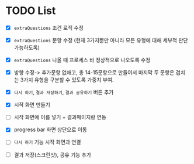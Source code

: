 # TODO List

- [x] `extraQuestions` 조건 로직 수정
- [x] `extraQuestions` 문항 수정 (현재 3가지뿐만 아니라 모든 유형에 대해 세부적 판단 가능하도록)
- [x] `extraQuestions` 나올 때 프로세스 바 정상적으로 나오도록 수정

- [x] 방향 수정-> 추가문항 없애고, 총 14-15문항으로 만들어서 마지막 두 문항은 겹치는 3가지 유형을 구분할 수 있도록 가중치 부여.

- [x] `다시 하기`, `결과 저장하기`, `결과 공유하기` 버튼 추가
- [x] 시작 화면 만들기
- [ ] 시작 화면에 이름 넣기 + 결과페이지랑 연동
- [x] progress bar 화면 상단으로 이동
- [ ] `다시 하기` 기능 시작 화면과 연결
- [ ] 결과 저장(스크린샷), 공유 기능 추가

